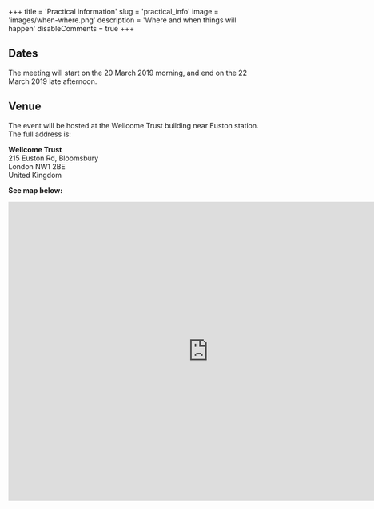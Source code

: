 +++
title = 'Practical information'
slug = 'practical_info'
image = 'images/when-where.png'
description = 'Where and when things will happen'
disableComments = true
+++


## Dates

The meeting will start on the 20 March 2019 morning, and end on the 22 March
2019 late afternoon.


## Venue

The event will be hosted at the Wellcome Trust building near Euston station. The
full address is:

**Wellcome Trust**<br>
215 Euston Rd, Bloomsbury<br>
London NW1 2BE<br>
United Kingdom


**See map below:**

<iframe src="https://www.google.com/maps/embed?pb=!1m18!1m12!1m3!1d2482.3203016954394!2d-0.13723688422933483!3d51.52568477963803!2m3!1f0!2f0!3f0!3m2!1i1024!2i768!4f13.1!3m3!1m2!1s0x48761b25ff1f7005%3A0x1d6fef0930000765!2s215+Euston+Rd%2C+Kings+Cross%2C+London+NW1+2BF%2C+UK!5e0!3m2!1sen!2sch!4v1548949251802" width="800" height="600" frameborder="0" style="border:0" allowfullscreen></iframe>

